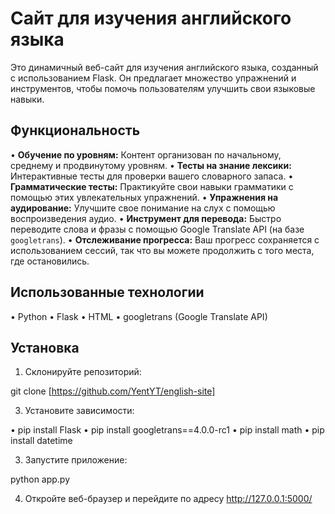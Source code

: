 # Сайт для изучения английского языка

Это динамичный веб-сайт для изучения английского языка, созданный с использованием Flask. Он предлагает множество упражнений и инструментов, чтобы помочь пользователям улучшить свои языковые навыки.

## Функциональность

•   **Обучение по уровням:** Контент организован по начальному, среднему и продвинутому уровням.
•   **Тесты на знание лексики:** Интерактивные тесты для проверки вашего словарного запаса.
•   **Грамматические тесты:** Практикуйте свои навыки грамматики с помощью этих увлекательных упражнений.
•   **Упражнения на аудирование:** Улучшите свое понимание на слух с помощью воспроизведения аудио.
•   **Инструмент для перевода:** Быстро переводите слова и фразы с помощью Google Translate API (на базе `googletrans`).
•   **Отслеживание прогресса:** Ваш прогресс сохраняется с использованием сессий, так что вы можете продолжить с того места, где остановились.

## Использованные технологии

•   Python
•   Flask
•   HTML
•   googletrans (Google Translate API)

## Установка

1.  Склонируйте репозиторий:

  git clone [https://github.com/YentYT/english-site]

3. Установите зависимости:
  
  •  pip install Flask
  •  pip install googletrans==4.0.0-rc1
  •  pip install math
  •  pip install datetime

3. Запустите приложение:

  python app.py

4. Откройте веб-браузер и перейдите по адресу http://127.0.0.1:5000/
